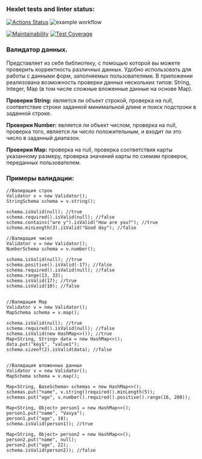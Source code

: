 ### Hexlet tests and linter status:
[![Actions Status](https://github.com/SovaPolosataya/java-project-78/actions/workflows/hexlet-check.yml/badge.svg)](https://github.com/SovaPolosataya/java-project-78/actions)   ![example workflow](https://github.com/SovaPolosataya/java-project-78/actions/workflows/gradle.yml/badge.svg)

[![Maintainability](https://api.codeclimate.com/v1/badges/a5144b77145583eca5c8/maintainability)](https://codeclimate.com/github/SovaPolosataya/java-project-78/maintainability)  [![Test Coverage](https://api.codeclimate.com/v1/badges/a5144b77145583eca5c8/test_coverage)](https://codeclimate.com/github/SovaPolosataya/java-project-78/test_coverage)

### Валидатор данных. 

Представляет из себя библиотеку, с помощью которой вы можете проверить корректность различных данных. 
Удобно использовать для работы с данными форм, заполняемых пользователями. 
В приложении реализована возможность проверки данных нескольких типов: String, Integer, Map (в том числе сложные 
вложенные данные на основе Map).

 **Проверки String:** является ли объект строкой, проверка на null, соответствие строки заданной минимальной длине 
и поиск подстроки в заданной строке.
 
 **Проверки Number:** является ли объект числом, проверка на null, проверка того, является ли число положительным, 
и входит ли это число в заданный диапазон.

 **Проверки Map:** проверка на null, проверка соответствия карты указанному размеру, проверка значений карты по схемам 
проверок, переданных пользователем.

### Примеры валидации:

```
//Валидация строк
Validator v = new Validator();
StringSchema schema = v.string();

schema.isValid(null); //true
schema.required().isValid(null); //false
schema.contains("are y").isValid("How are you?"); //true
schema.minLength(3).isValid("Good day"); //false

//Валидация чисел
Validator v = new Validator();
NumberSchema schema = v.number();

schema.isValid(null); //true
schema.positive().isValid(-17); //false
schema.required().isValid(null); //false
schema.range(13, 33);
schema.isValid(17); //true
schema.isValid(10); //false


//Валидация Map
Validator v = new Validator();
MapSchema schema = v.map();

schema.isValid(null); //true
schema.required().isValid(null); //false
schema.isValid(new HashMap<>()); //true
Map<String, String> data = new HashMap<>();
data.put("key1", "value1");
schema.sizeof(2).isValid(data); //false


//Валидация вложенных данных
Validator v = new Validator();
MapSchema schema = v.map();

Map<String, BaseSchema> schemas = new HashMap<>();
schemas.put("name", v.string()required().minLength(5));
schemas.put("age", v.number().required().positive().range(16, 200));

Map<String, Object> person1 = new HashMap<>();
person1.put("name", "Vasya");
person1.put("age", 18);
schema.isValid(person1)); //true

Map<String, Object> person2 = new HashMap<>();
person2.put("name", null);
person2.put("age", 22);
schema.isValid(person2)); //false
```